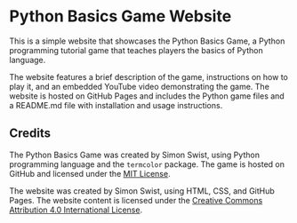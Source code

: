 # Python Basics Game Website

This is a simple website that showcases the Python Basics Game, a Python programming tutorial game that teaches players the basics of Python language.

The website features a brief description of the game, instructions on how to play it, and an embedded YouTube video demonstrating the game. The website is hosted on GitHub Pages and includes the Python game files and a README.md file with installation and usage instructions.

<!-- The following YouTube video demonstrates the Python Basics Game in action:

<div class="video-container">
    <iframe width="560" height="315" src="https://www.youtube.com/embed/VIDEO_ID_HERE" frameborder="0" allowfullscreen></iframe>
</div>

Replace "VIDEO_ID_HERE" with the actual ID of the YouTube video.-->

## Credits

The Python Basics Game was created by Simon Swist, using Python programming language and the `termcolor` package. The game is hosted on GitHub and licensed under the [MIT License](LICENSE).

The website was created by Simon Swist, using HTML, CSS, and GitHub Pages. The website content is licensed under the [Creative Commons Attribution 4.0 International License](LICENSE.txt).
